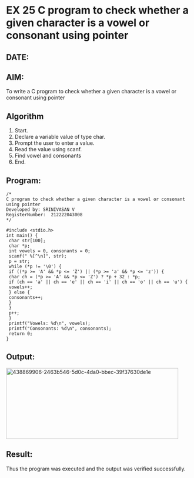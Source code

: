 # EX 25 C program to check whether a given character is a vowel or consonant using pointer
## DATE:
## AIM:
To write a C program to check whether a given character is a vowel or consonant using pointer

## Algorithm
1. Start.
2. Declare a variable value of type char.
3. Prompt the user to enter a value.
4. Read the value using scanf.
5. Find vowel and consonants
6. End.  

## Program:
```
/*
C program to check whether a given character is a vowel or consonant using pointer
Developed by: SRINIVASAN V
RegisterNumber:  212222043008
*/
```
```
#include <stdio.h>
int main() {
 char str[100];
 char *p;
 int vowels = 0, consonants = 0;
 scanf(" %[^\n]", str); 
 p = str; 
 while (*p != '\0') {
 if ((*p >= 'A' && *p <= 'Z') || (*p >= 'a' && *p <= 'z')) {
 char ch = (*p >= 'A' && *p <= 'Z') ? *p + 32 : *p;
 if (ch == 'a' || ch == 'e' || ch == 'i' || ch == 'o' || ch == 'u') {
 vowels++;
 } else {
 consonants++;
 }
 }
 p++;
 }
 printf("Vowels: %d\n", vowels);
 printf("Consonants: %d\n", consonants);
 return 0;
}
```
## Output:
<img width="468" height="192" alt="438869906-2463b546-5d0c-4da0-bbec-39f37630de1e" src="https://github.com/user-attachments/assets/76616933-b7f9-4d74-b684-3e8319086d37" />

## Result:
Thus the program was executed and the output was verified successfully.
